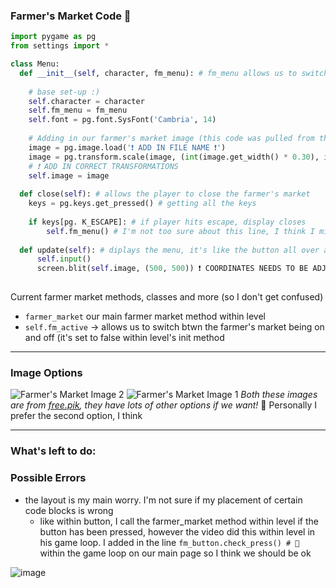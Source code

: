 
### Farmer's Market Code 🍉

```python
import pygame as pg
from settings import *

class Menu:
  def __init__(self, character, fm_menu): # fm_menu allows us to switch on and off the farmer's market
  
    # base set-up :)
    self.character = character
    self.fm_menu = fm_menu
    self.font = pg.font.SysFont('Cambria', 14)
    
    # Adding in our farmer's market image (this code was pulled from the button code!)
    image = pg.image.load('❗ ADD IN FILE NAME ❗')
    image = pg.transform.scale(image, (int(image.get_width() * 0.30), int(image.get_height()*0.35)))
    # ❗ ADD IN CORRECT TRANSFORMATIONS
    self.image = image
    
  def close(self): # allows the player to close the farmer's market
    keys = pg.keys.get_pressed() # getting all the keys
    
    if keys[pg. K_ESCAPE]: # if player hits escape, display closes
        self.fm_menu() # I'm not too sure about this line, I think I might be calling the wrong method, CHECK WHEN DEBUGGING
  
  def update(self): # diplays the menu, it's like the button all over again :(
      self.input()
      screen.blit(self.image, (500, 500)) ❗ COORDINATES NEEDS TO BE ADJUSTED
                   
```

Current farmer market methods, classes and more (so I don't get confused)
- ```farmer_market``` our main farmer market method within level
- ```self.fm_active``` → allows us to switch btwn the  farmer's market being on and off (it's set to false within level's init method

---

### Image Options
![Farmer's Market Image 2](https://github.com/amisha1816/Semester-Capstone-Project/assets/129302600/7a1e60bc-6fca-45a7-8b60-d662cb1dc46b)
![Farmer's Market Image 1](https://github.com/amisha1816/Semester-Capstone-Project/assets/129302600/9b3b7cff-f0d1-4ceb-8009-e543f8e4bc5a)
*Both these images are from [free.pik]([url](https://www.freepik.com/free-photos-vectors/market-stall)), they have lots of other options if we want!*
🌷 Personally I prefer the second option, I think 

---

### What's left to do:


### Possible Errors
- the layout is my main worry. I'm not sure if my placement of certain code blocks is wrong
  - like within button, I call the farmer_market method within level if the button has been pressed, however the video did this within level in his game loop. I added in the line ```fm_button.check_press() # 🌷``` within the game loop on our main page so I think we should be ok

![image](https://github.com/amisha1816/Semester-Capstone-Project/assets/129302600/3795f9a2-cbcd-41cf-b172-a23ba3e806d0)

